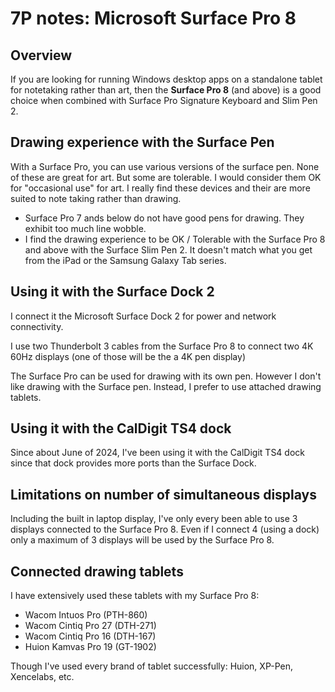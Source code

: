 # 7P notes: Microsoft Surface Pro 8

## Overview

If you are looking for running Windows desktop apps on a standalone tablet for notetaking rather than art, then the **Surface Pro 8** (and above) is a good choice when combined with Surface Pro Signature Keyboard and Slim Pen 2.&#x20;

## Drawing experience with the Surface Pen

With a Surface Pro, you can use various versions of the surface pen. None of these are great for art. But some are tolerable. I would consider them OK for "occasional use" for art. I really find these devices and their are more suited to note taking rather than drawing.&#x20;

* Surface Pro 7 ands below do not have good pens for drawing. They exhibit too much line wobble.
* I find the drawing experience to be OK / Tolerable with the Surface Pro 8 and above with the Surface Slim Pen 2. It doesn't match what you get from the iPad or the Samsung Galaxy Tab series.

## Using it with the Surface Dock 2

I connect it the Microsoft Surface Dock 2 for power and network connectivity.

I use two  Thunderbolt 3 cables from the Surface Pro 8 to connect two 4K 60Hz displays (one of those will be the a 4K pen display)&#x20;

The Surface Pro can be used for drawing with its own pen. However I don't like drawing with the Surface pen. Instead,  I prefer to use attached drawing tablets.&#x20;

## Using it with the CalDigit TS4 dock

Since about June of 2024, I've been using it with the CalDigit TS4 dock since that dock provides more ports than the Surface Dock.

## **Limitations on number of simultaneous displays**

Including the built in laptop display, I've only every been able to use 3 displays connected to the Surface Pro 8. Even if I connect 4 (using a dock) only a maximum of 3 displays will be used by the Surface Pro 8.&#x20;

## **Connected drawing tablets**&#x20;

I have extensively used these tablets with my Surface Pro 8:

* Wacom Intuos Pro (PTH-860)
* Wacom Cintiq Pro 27 (DTH-271)
* Wacom Cintiq Pro 16 (DTH-167)
* Huion Kamvas Pro 19 (GT-1902)

Though I've used every brand of tablet successfully: Huion, XP-Pen, Xencelabs, etc.
